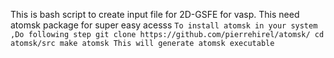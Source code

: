 This is bash script to create input file for 2D-GSFE for vasp. This need atomsk package for super easy acesss
`To install atomsk in your system ,Do following step
git clone https://github.com/pierrehirel/atomsk/
cd atomsk/src
make atomsk
This will generate atomsk executable`
